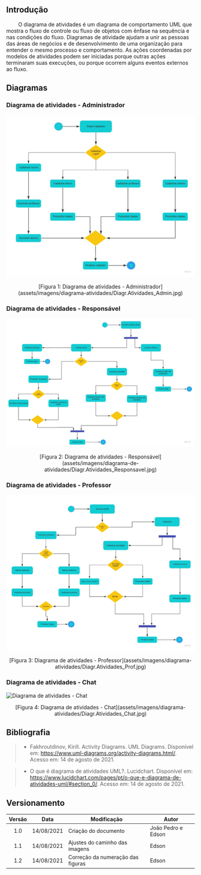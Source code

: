 ## Introdução

&emsp;&emsp;
O diagrama de atividades é um diagrama de comportamento UML que mostra o fluxo de controle ou fluxo de objetos com ênfase na sequência e nas condições do fluxo. Diagramas de atividade ajudam a unir as pessoas das áreas de negócios e de desenvolvimento de uma organização para entender o mesmo processo e comportamento. As ações coordenadas por modelos de atividades podem ser iniciadas porque outras ações terminaram suas execuções, ou porque ocorrem alguns eventos externos ao fluxo. 

## Diagramas

### Diagrama de atividades - Administrador

![Diagrama de atividades - Admin](docs/assets/imagens/diagrama-de-atividades/Diagr.Atividades_Admin.jpg)
<center>[Figura 1: Diagrama de atividades - Administrador](assets/imagens/diagrama-atividades/Diagr.Atividades_Admin.jpg)</center>


### Diagrama de atividades - Responsável

![Diagrama de atividades - Responsável](docs/assets/imagens/diagrama-de-atividades/Diagr.Atividades_Responsavel.jpg)
<center>[Figura 2: Diagrama de atividades - Responsável](assets/imagens/diagrama-de-atividades/Diagr.Atividades_Responsavel.jpg)</center>


### Diagrama de atividades - Professor

![Diagrama de atividades - Professor](docs/assets/imagens/diagrama-de-atividades/Diagr.Atividades_Prof.jpg)
<center>[Figura 3: Diagrama de atividades - Professor](assets/imagens/diagrama-atividades/Diagr.Atividades_Prof.jpg)</center>


### Diagrama de atividades - Chat

![Diagrama de atividades - Chat](.../.../imagens/diagrama-de-atividades/Diagr.Atividades_Chat.jpg)
<center>[Figura 4: Diagrama de atividades - Chat](assets/imagens/diagrama-atividades/Diagr.Atividades_Chat.jpg)</center>


## Bibliografia

> - Fakhroutdinov, Kirill. Activity Diagrams. UML Diagrams. Disponível em: <https://www.uml-diagrams.org/activity-diagrams.html/>. Acesso em: 14 de agosto de 2021.

> - O que é diagrama de atividades UML?. Lucidchart. Disponível em: <https://www.lucidchart.com/pages/pt/o-que-e-diagrama-de-atividades-uml/#section_0/>. Acesso em: 14 de agosto de 2021.

## Versionamento
| Versão | Data | Modificação | Autor |
|:-:|--|--|--|
|1.0|14/08/2021| Criação do documento | João Pedro e Edson |
|1.1|14/08/2021| Ajustes do caminho das imagens | Edson |
|1.2|14/08/2021| Correção da numeração das figuras | Edson |


